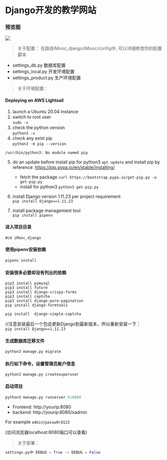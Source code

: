 # Django开发的教学网站

### 预览图

![](https://s1.ax1x.com/2018/01/28/pvX7RS.png)

> 关于配置：
在路径iMooc_django/iMooc/config中, 可以详细修改你的配置脚本
*   settings_db.py 数据库配置
*   settings_local.py 开发环境配置
*   settings_product.py 生产环境配置

> 关于环境配置：

#### Deploying on AWS Lightsail

1. launch a Ubuntu 20.04 instance
2. switch to root user  
`sudo -s`
3. check the python version  
`python3 -v`
4. check any exist pip  
`python3 -m pip --version`
```
/usr/bin/python3: No module named pip
```
5. do an update before install pip for python3 
`apt update`
and install pip by reference: https://pip.pypa.io/en/stable/installing/

    - fetch the package `curl https://bootstrap.pypa.io/get-pip.py -o get-pip.py`
    - install for python3 `python3 get-pip.py`

6. install Django version 1.11.23 per project requirement  
`pip install Django==1.11.23`
7. install package management tool  
`pip install pipenv`

#### 进入项目目录
```shell
#cd iMooc_django
```
#### 使用pipenv安装依赖
```python
pipenv install
```
#### 安装很多必要却没有列出的依赖
```
pip3 install pymysql
pip3 install future
pip3 install django-crispy-forms
pip3 install captcha
pip3 install django-pure-pagination
pip install django-formtools
```
```
pip install  django-simple-captcha
```
//注意安装最后一个包会更新Django到最新版本，所以重新安装一下：  
`pip install Django==1.11.23`


#### 生成数据库迁移文件
```python
python3 manage.py migrate
```

#### 执行如下命令，设置管理员账户信息
`python3 manage.py createsuperuser`


#### 启动项目
```python
python3 manage.py runserver 0:8080
```
- Frontend: http://yourip:8080
- backend: http://yourip:8080/xadmin  

For example `admin|passw0rd123`


(访问浏览器localhost:8080端口可以查看)

> 关于部署：
```python
settings.py中 DEBUG = True -> DEBUG = False
```

